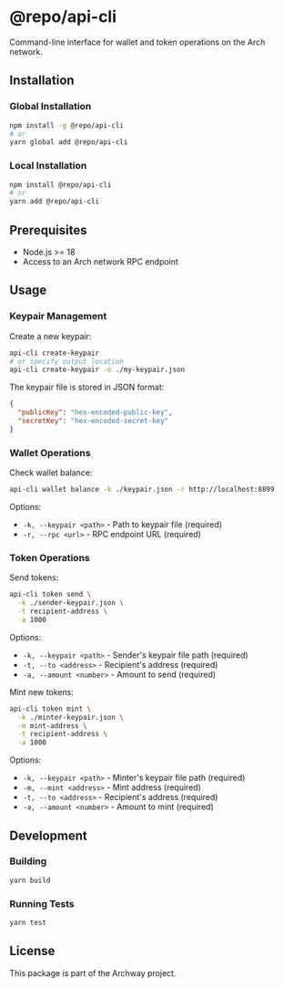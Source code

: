 # @repo/api-cli

Command-line interface for wallet and token operations on the Arch network.

## Installation

### Global Installation
```bash
npm install -g @repo/api-cli
# or
yarn global add @repo/api-cli
```

### Local Installation
```bash
npm install @repo/api-cli
# or
yarn add @repo/api-cli
```

## Prerequisites
- Node.js >= 18
- Access to an Arch network RPC endpoint

## Usage

### Keypair Management

Create a new keypair:
```bash
api-cli create-keypair
# or specify output location
api-cli create-keypair -o ./my-keypair.json
```

The keypair file is stored in JSON format:
```json
{
  "publicKey": "hex-encoded-public-key",
  "secretKey": "hex-encoded-secret-key"
}
```

### Wallet Operations

Check wallet balance:
```bash
api-cli wallet balance -k ./keypair.json -r http://localhost:8899
```

Options:
- `-k, --keypair <path>` - Path to keypair file (required)
- `-r, --rpc <url>` - RPC endpoint URL (required)

### Token Operations

Send tokens:
```bash
api-cli token send \
  -k ./sender-keypair.json \
  -t recipient-address \
  -a 1000
```

Options:
- `-k, --keypair <path>` - Sender's keypair file path (required)
- `-t, --to <address>` - Recipient's address (required)
- `-a, --amount <number>` - Amount to send (required)

Mint new tokens:
```bash
api-cli token mint \
  -k ./minter-keypair.json \
  -m mint-address \
  -t recipient-address \
  -a 1000
```

Options:
- `-k, --keypair <path>` - Minter's keypair file path (required)
- `-m, --mint <address>` - Mint address (required)
- `-t, --to <address>` - Recipient's address (required)
- `-a, --amount <number>` - Amount to mint (required)

## Development

### Building
```bash
yarn build
```

### Running Tests
```bash
yarn test
```

## License
This package is part of the Archway project.
